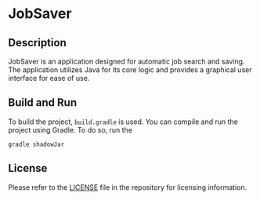 # JobSaver

## Description

JobSaver is an application designed for automatic job search and saving. The application utilizes Java for its core
logic and provides a graphical user interface for ease of use.

## Build and Run

To build the project, `build.gradle` is used. You can compile and run the project using Gradle. To do so, run the

    gradle shadowJar

## License

Please refer to the [LICENSE](LICENSE) file in the repository for licensing information.